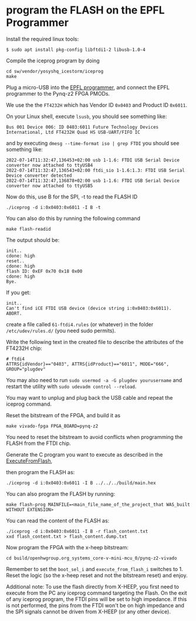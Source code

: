 # program the FLASH on the EPFL Programmer

Install the required linux tools:

```
$ sudo apt install pkg-config libftdi1-2 libusb-1.0-4
```

Compile the iceprog program by doing

```
cd sw/vendor/yosyshq_icestorm/iceprog
make
```

Plug a micro-USB into the [EPFL programmer](https://github.com/esl-epfl/x-heep-programmer-pmod), and connect the EPFL programmer to the Pynq-z2 FPGA PMODs.

We use the the `FT4232H` which has Vendor ID `0x0403` and Product ID `0x6011`.

On your Linux shell, execute `lsusb`, you should see something like:

```
Bus 001 Device 006: ID 0403:6011 Future Technology Devices International, Ltd FT4232H Quad HS USB-UART/FIFO IC
```

and by executing `dmesg --time-format iso | grep FTDI` you should see something like:

```
2022-07-14T11:32:47,136453+02:00 usb 1-1.6: FTDI USB Serial Device converter now attached to ttyUSB4
2022-07-14T11:32:47,136543+02:00 ftdi_sio 1-1.6:1.3: FTDI USB Serial Device converter detected
2022-07-14T11:32:47,136878+02:00 usb 1-1.6: FTDI USB Serial Device converter now attached to ttyUSB5
```

Now do this, use B for the SPI, -t to read the FLASH ID

```
./iceprog -d i:0x0403:0x6011 -I B -t
```

You can also do this by running the following command

```
make flash-readid
```


The output should be:

```
init..
cdone: high
reset..
cdone: high
flash ID: 0xEF 0x70 0x18 0x00
cdone: high
Bye.
```

If you get:

```
init..
Can't find iCE FTDI USB device (device string i:0x0403:0x6011).
ABORT.
```

create a file called `61-ftdi4.rules` (or whatever) in the folder `/etc/udev/rules.d/` (you need sudo permits).

Write the following text in the created file to describe the attributes of the FT4232H chip:

```
# ftdi4
ATTRS{idVendor}=="0403", ATTRS{idProduct}=="6011", MODE="666", GROUP="plugdev"
```

You may also need to run `sudo usermod -a -G plugdev yourusername` and restart the utility with `sudo udevadm control --reload`.

You may want to unplug and plug back the USB cable and repeat the iceprog command.


Reset the bitstream of the FPGA, and build it as

```
make vivado-fpga FPGA_BOARD=pynq-z2
```

You need to reset the bitstream to avoid conflicts when programming the FLASH from the FTDI chip.


Generate the C program you want to execute as described in the [ExecuteFromFlash](ExecuteFromFlash.md),

then program the FLASH as:

```
./iceprog -d i:0x0403:0x6011 -I B ../../../build/main.hex
```

You can also program the FLASH by running:

```
make flash-prog MAINFILE=<main_file_name_of_the_project_that WAS_built WITHOUT EXTENSION>
```

You can read the content of the FLASH as:

```
./iceprog -d i:0x0403:0x6011 -I B -r flash_content.txt
xxd flash_content.txt > flash_content.dump.txt
```

Now program the FPGA with the x-heep bitstream:


```
cd build/openhwgroup.org_systems_core-v-mini-mcu_0/pynq-z2-vivado
```

Remember to set the `boot_sel_i` and `execute_from_flash_i` switches to 1.
Reset the logic (so the x-heep reset and not the bitstream reset) and enjoy.

Additional note: To use the flash directly from X-HEEP, you first need to execute from the PC any iceprog command targeting the Flash. On the exit of any iceprog program, the FTDI pins will be set to high impedance. If this is not performed, the pins from the FTDI won't be on high impedance and the SPI signals cannot be driven from X-HEEP (or any other device).
